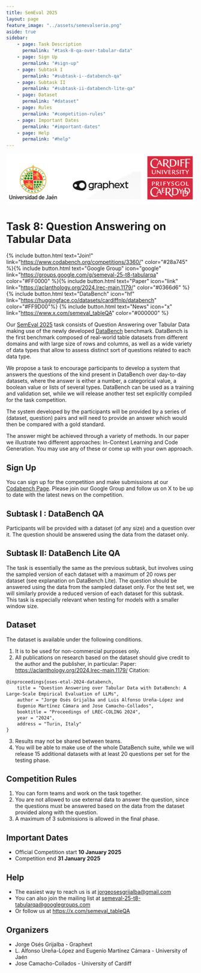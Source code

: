 ```yaml
---
title: SemEval 2025
layout: page
feature_image: "../assets/semevalserio.png"
aside: true
sidebar:
    - page: Task Description
      permalink: "#task-8-qa-over-tabular-data"
    - page: Sign Up
      permalink: "#sign-up"
    - page: Subtask I
      permalink: "#subtask-i--databench-qa"
    - page: Subtask II
      permalink: "#subtask-ii-databench-lite-qa"
    - page: Dataset
      permalink: "#dataset"
    - page: Rules
      permalink: "#competition-rules"
    - page: Important Dates
      permalink: "#important-dates"
    - page: Help
      permalink: "#help"
---
```

![Combined Logos](assets/logos/combined.png)

# Task 8: Question Answering on Tabular Data

{% include button.html text="Join!" link="https://www.codabench.org/competitions/3360/" color="#28a745" %}{%  include button.html text="Google Group" icon="google" link="https://groups.google.com/g/semeval-25-t8-tabularqa" color="#FF0000" %}{% include button.html text="Paper" icon="link" link="https://aclanthology.org/2024.lrec-main.1179/" color="#0366d6" %} {% include button.html text="DataBench" icon="hf" link="https://huggingface.co/datasets/cardiffnlp/databench" color="#FF9D00"%} {%  include button.html text="News" icon="x" link="https://www.x.com/semeval_tableQA" color="#000000" %}


Our [SemEval 2025](https://semeval.github.io/SemEval2025/) task consists of Question Answering over Tabular Data making use of the newly developed [DataBench](https://huggingface.co/datasets/cardiffnlp/databench) benchmark.
DataBench is the first benchmark composed of real-world table datasets from different domains and with large size of rows and columns, as well as a wide variety of data types that allow to assess distinct sort of questions related to each data type.

We propose a task to encourage participants to develop a system that answers
the questions of the kind present in DataBench over day-to-day datasets, where the answer is either a number, a categorical value, a boolean value or lists of several types. DataBench can be used as a training and validation set, while we will release another test set explicitly compiled for the task competition.

The system developed by the participants will be provided by a series of (dataset, question) pairs and will need to provide an answer which would then be compared with a gold standard.

The answer might be achieved through a variety of methods. In our paper we illustrate two different approaches: In-Context Learning and Code Generation. You may use any of these or come up with your own approach.

## Sign Up

You can sign up for the competition and make submissions at our [Codabench Page](https://www.codabench.org/competitions/3360/). Please join our Google Group and follow us on X to be up to date with the latest news on the competition.

## Subtask I : DataBench QA

Participants will be provided with a dataset (of any size) and a question over it. The question should be answered using the data from the dataset only.

## Subtask II: DataBench Lite QA

The task is essentially the same as the previous subtask, but involves using the sampled version of each dataset with a maximum of 20 rows per dataset (see explanation on DataBench Lite). The question should be answered using the data from the sampled dataset only. For the test set, we will similarly provide a reduced version of each dataset for this subtask. This task is especially relevant when testing for models with a smaller window size.

## Dataset

The dataset is available under the following conditions.

1. It is to be used for non-commercial purposes only.
2. All publications on research based on the dataset should give credit to the author and the publisher, in particular:
   Paper: https://aclanthology.org/2024.lrec-main.1179/
   Citation:

```plain
@inproceedings{oses-etal-2024-databench,
    title = "Question Answering over Tabular Data with DataBench: A Large-Scale Empirical Evaluation of LLMs",
    author = "Jorge Osés Grijalba and Luis Alfonso Ureña-López and
    Eugenio Martínez Cámara and Jose Camacho-Collados",
    booktitle = "Proceedings of LREC-COLING 2024",
    year = "2024",
    address = "Turin, Italy"
}
```

3. Results may not be shared between teams.
4. You will be able to make use of the whole DataBench suite, while we will release 15 additional datasets with at least 20 questions per set for the testing phase.

## Competition Rules

1. You can form teams and work on the task together.
2. You are not allowed to use external data to answer the question, since the questions must be answered based on the data from the dataset provided along with the question.
3. A maximum of 3 submissions is allowed in the final phase.

## Important Dates

* Official Competition start **10 January 2025**
* Competition end **31 January 2025**


## Help

- The easiest way to reach us is at jorgeosesgrijalba@gmail.com
- You can also join the mailing list at semeval-25-t8-tabularqa@googlegroups.com
- Or follow us at https://x.com/semeval_tableQA

## Organizers
- Jorge Osés Grijalba - Graphext
- L. Alfonso Ureña-López and Eugenio Martínez Cámara - University of Jaén
- Jose Camacho-Collados - University of Cardiff

